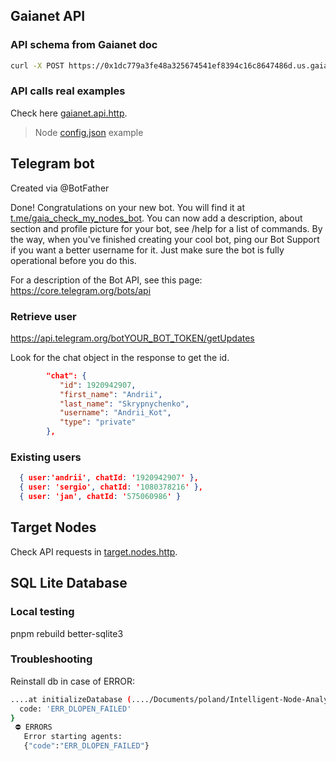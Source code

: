 ## Gaianet API

### API schema from Gaianet doc

```bash
curl -X POST https://0x1dc779a3fe48a325674541ef8394c16c8647486d.us.gaianet.network/v1/chat/completions  -H 'accept: application/json'  -H 'Content-Type: application/json' -d '{"messages":[{"role":"system", "content": "You are a helpful assistant."}, {"role":"user", "content": "Where is Paris?"}]}'
```

### API calls real examples

Check here [gaianet.api.http](/api/gaianet.api.http).

> Node [config.json](/gaianet_config.json) example

## Telegram bot

Created via @BotFather

Done! Congratulations on your new bot. You will find it at [t.me/gaia_check_my_nodes_bot](t.me/gaia_check_my_nodes_bot). You can now add a description, about section and profile picture for your bot, see /help for a list of commands. By the way, when you've finished creating your cool bot, ping our Bot Support if you want a better username for it. Just make sure the bot is fully operational before you do this.

For a description of the Bot API, see this page: https://core.telegram.org/bots/api

### Retrieve user

https://api.telegram.org/botYOUR_BOT_TOKEN/getUpdates

Look for the chat object in the response to get the id.

```json
        "chat": {
           "id": 1920942907,
           "first_name": "Andrii",
           "last_name": "Skrypnychenko",
           "username": "Andrii_Kot",
           "type": "private"
        },
```

### Existing users

```json
  { user:'andrii', chatId: '1920942907' },
  { user: 'sergio', chatId: '1080378216' },
  { user: 'jan', chatId: '575060986' }
```

## Target Nodes

Check API requests in [target.nodes.http](/api/target.nodes.http).

## SQL Lite Database

### Local testing

pnpm rebuild better-sqlite3

### Troubleshooting

Reinstall db in case of ERROR:

```bash
....at initializeDatabase (..../Documents/poland/Intelligent-Node-Analyser/alberta/src/index.ts:210:46) {
  code: 'ERR_DLOPEN_FAILED'
}
 ⛔ ERRORS
   Error starting agents: 
   {"code":"ERR_DLOPEN_FAILED"}
```
